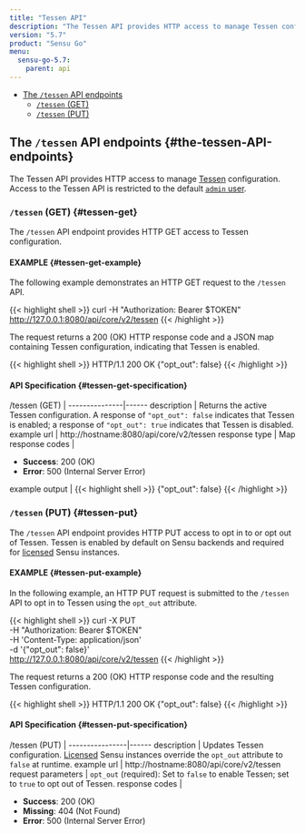 ```yaml
---
title: "Tessen API"
description: "The Tessen API provides HTTP access to manage Tessen configuration. Read on for the full reference."
version: "5.7"
product: "Sensu Go"
menu:
  sensu-go-5.7:
    parent: api
---
```


- [The `/tessen` API endpoints](#the-tessen-API-endpoints)
  - [`/tessen` (GET)](#tessen-get)
  - [`/tessen` (PUT)](#tessen-put)

## The `/tessen` API endpoints {#the-tessen-API-endpoints}

The Tessen API provides HTTP access to manage [Tessen](../../reference/tessen) configuration.
Access to the Tessen API is restricted to the default [`admin` user](../../reference/rbac#default-user).

### `/tessen` (GET) {#tessen-get}

The `/tessen` API endpoint provides HTTP GET access to Tessen configuration.

#### EXAMPLE {#tessen-get-example}

The following example demonstrates an HTTP GET request to the `/tessen` API.

{{< highlight shell >}}
curl -H "Authorization: Bearer $TOKEN" http://127.0.0.1:8080/api/core/v2/tessen
{{< /highlight >}}

The request returns a 200 (OK) HTTP response code and a JSON map containing Tessen configuration, indicating that Tessen is enabled.

{{< highlight shell >}}
HTTP/1.1 200 OK
{"opt_out": false}
{{< /highlight >}}

#### API Specification {#tessen-get-specification}

/tessen (GET)  | 
---------------|------
description    | Returns the active Tessen configuration. A response of `"opt_out": false` indicates that Tessen is enabled; a response of `"opt_out": true` indicates that Tessen is disabled.
example url    | http://hostname:8080/api/core/v2/tessen
response type  | Map
response codes | <ul><li>**Success**: 200 (OK)</li><li>**Error**: 500 (Internal Server Error)</li></ul>
example output | {{< highlight shell >}}
{"opt_out": false}
{{< /highlight >}}

### `/tessen` (PUT) {#tessen-put}

The `/tessen` API endpoint provides HTTP PUT access to opt in to or opt out of Tessen.
Tessen is enabled by default on Sensu backends and required for [licensed][4] Sensu instances.

#### EXAMPLE {#tessen-put-example}

In the following example, an HTTP PUT request is submitted to the `/tessen` API to opt in to Tessen using the `opt_out` attribute.

{{< highlight shell >}}
curl -X PUT \
-H "Authorization: Bearer $TOKEN" \
-H 'Content-Type: application/json' \
-d '{"opt_out": false}' \
http://127.0.0.1:8080/api/core/v2/tessen
{{< /highlight >}}

The request returns a 200 (OK) HTTP response code and the resulting Tessen configuration.

{{< highlight shell >}}
HTTP/1.1 200 OK
{"opt_out": false}
{{< /highlight >}}

#### API Specification {#tessen-put-specification}

/tessen (PUT) | 
----------------|------
description     | Updates Tessen configuration. [Licensed][4] Sensu instances override the `opt_out` attribute to `false` at runtime.
example url     | http://hostname:8080/api/core/v2/tessen
request parameters | `opt_out` (required): Set to `false` to enable Tessen; set to `true` to opt out of Tessen.
response codes   | <ul><li>**Success**: 200 (OK)</li><li> **Missing**: 404 (Not Found)</li><li>**Error**: 500 (Internal Server Error)</li></ul>

[4]: ../../reference/license
